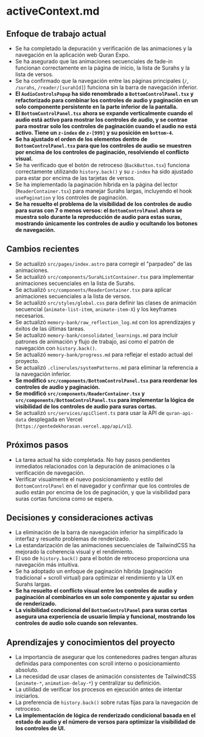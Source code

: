 # activeContext.md

## Enfoque de trabajo actual
- Se ha completado la depuración y verificación de las animaciones y la navegación en la aplicación web Quran Expo.
- Se ha asegurado que las animaciones secuenciales de fade-in funcionan correctamente en la página de inicio, la lista de Surahs y la lista de versos.
- Se ha confirmado que la navegación entre las páginas principales (`/`, `/surahs`, `/reader/[surahId]`) funciona sin la barra de navegación inferior.
- **El `AudioControlsPopup` ha sido renombrado a `BottomControlPanel.tsx` y refactorizado para combinar los controles de audio y paginación en un solo componente persistente en la parte inferior de la pantalla.**
- **El `BottomControlPanel.tsx` ahora se expande verticalmente cuando el audio está activo para mostrar los controles de audio, y se contrae para mostrar solo los controles de paginación cuando el audio no está activo. Tiene un `z-index` de `z-[999]` y su posición en `bottom-4`.**
- **Se ha ajustado el orden de los elementos dentro de `BottomControlPanel.tsx` para que los controles de audio se muestren por encima de los controles de paginación, resolviendo el conflicto visual.**
- Se ha verificado que el botón de retroceso (`BackButton.tsx`) funciona correctamente utilizando `history.back()` y su `z-index` ha sido ajustado para estar por encima de las tarjetas de versos.
- Se ha implementado la paginación híbrida en la página del lector (`ReaderContainer.tsx`) para manejar Surahs largas, incluyendo el hook `usePagination` y los controles de paginación.
- **Se ha resuelto el problema de la visibilidad de los controles de audio para suras con 7 o menos versos: el `BottomControlPanel` ahora se muestra solo durante la reproducción de audio para estas suras, mostrando únicamente los controles de audio y ocultando los botones de navegación.**

## Cambios recientes
- Se actualizó `src/pages/index.astro` para corregir el "parpadeo" de las animaciones.
- Se actualizó `src/components/SurahListContainer.tsx` para implementar animaciones secuenciales en la lista de Surahs.
- Se actualizó `src/components/ReaderContainer.tsx` para aplicar animaciones secuenciales a la lista de versos.
- Se actualizó `src/styles/global.css` para definir las clases de animación secuencial (`animate-list-item`, `animate-item-X`) y los keyframes necesarios.
- Se actualizó `memory-bank/raw_reflection_log.md` con los aprendizajes y éxitos de las últimas tareas.
- Se actualizó `memory-bank/consolidated_learnings.md` para incluir patrones de animación y flujo de trabajo, así como el patrón de navegación con `history.back()`.
- Se actualizó `memory-bank/progress.md` para reflejar el estado actual del proyecto.
- Se actualizó `.clinerules/systemPatterns.md` para eliminar la referencia a la navegación inferior.
- **Se modificó `src/components/BottomControlPanel.tsx` para reordenar los controles de audio y paginación.**
- **Se modificó `src/components/ReaderContainer.tsx` y `src/components/BottomControlPanel.tsx` para implementar la lógica de visibilidad de los controles de audio para suras cortas.**
- Se actualizó `src/services/apiClient.ts` para usar la API de `quran-api-data` desplegada en Vercel (`https://gentedekhorasan.vercel.app/api/v1`).

## Próximos pasos
- La tarea actual ha sido completada. No hay pasos pendientes inmediatos relacionados con la depuración de animaciones o la verificación de navegación.
- Verificar visualmente el nuevo posicionamiento y estilo del `BottomControlPanel` en el navegador y confirmar que los controles de audio están por encima de los de paginación, y que la visibilidad para suras cortas funciona como se espera.

## Decisiones y consideraciones activas
- La eliminación de la barra de navegación inferior ha simplificado la interfaz y resuelto problemas de renderizado.
- La estandarización de las animaciones secuenciales de TailwindCSS ha mejorado la coherencia visual y el rendimiento.
- El uso de `history.back()` para el botón de retroceso proporciona una navegación más intuitiva.
- Se ha adoptado un enfoque de paginación híbrida (paginación tradicional + scroll virtual) para optimizar el rendimiento y la UX en Surahs largas.
- **Se ha resuelto el conflicto visual entre los controles de audio y paginación al combinarlos en un solo componente y ajustar su orden de renderizado.**
- **La visibilidad condicional del `BottomControlPanel` para suras cortas asegura una experiencia de usuario limpia y funcional, mostrando los controles de audio solo cuando son relevantes.**

## Aprendizajes y conocimientos del proyecto
- La importancia de asegurar que los contenedores padres tengan alturas definidas para componentes con scroll interno o posicionamiento absoluto.
- La necesidad de usar clases de animación consistentes de TailwindCSS (`animate-*`, `animation-delay-*`) y centralizar su definición.
- La utilidad de verificar los procesos en ejecución antes de intentar iniciarlos.
- La preferencia de `history.back()` sobre rutas fijas para la navegación de retroceso.
- **La implementación de lógica de renderizado condicional basada en el estado de audio y el número de versos para optimizar la visibilidad de los controles de UI.**

